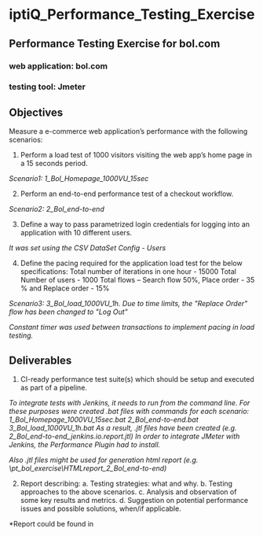 # iptiQ_Performance_Testing_Exercise

## Performance Testing Exercise for bol.com
### web application: bol.com
### testing tool: Jmeter

## Objectives
Measure a e-commerce web application’s performance with the following scenarios:
1.	Perform a load test of 1000 visitors visiting the web app’s home page in a 15 seconds period. 

*Scenario1: 1_Bol_Homepage_1000VU_15sec*

2.	Perform an end-to-end performance test of a checkout workflow.

*Scenario2: 2_Bol_end-to-end*

3.	Define a way to pass parametrized login credentials for logging into an application with 10 different users.

*It was set using the CSV DataSet Config - Users*

4.	Define the pacing required for the application load test for the below specifications:
Total number of iterations in one hour - 15000
Total Number of users - 1000
Total flows – Search flow 50%, Place order - 35 % and Replace order - 15%

*Scenario3: 3_Bol_load_1000VU_1h. Due to time limits, the "Replace Order" flow has been changed to "Log Out"*

*Constant timer was used between transactions to implement pacing in load testing.*

## Deliverables
1.	CI-ready performance test suite(s) which should be setup and executed as part of a pipeline.

*To integrate tests with Jenkins, it needs to run from the command line. For these purposes were created .bat files with commands for each scenario:
1_Bol_Homepage_1000VU_15sec.bat
2_Bol_end-to-end.bat
3_Bol_load_1000VU_1h.bat
As a result, .jtl files have been created (e.g. 2_Bol_end-to-end_jenkins.io.report.jtl)
In order to integrate JMeter with Jenkins, the Performance Plugin had to install.*

*Also .jtl files might be used for generation html report (e.g. \pt_bol_exercise\HTMLreport_2_Bol_end-to-end)*

2.	Report describing:
a.	Testing strategies: what and why.
b.	Testing approaches to the above scenarios.
c.	Analysis and observation of some key results and metrics.
d.	Suggestion on potential performance issues and possible solutions, when/if applicable.

*Report could be found in 
